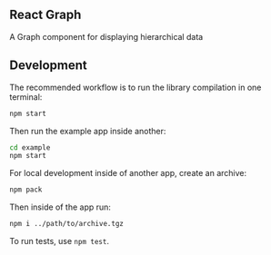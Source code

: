 ## React Graph

A Graph component for displaying hierarchical data

## Development

The recommended workflow is to run the library compilation in one terminal:

```bash
npm start
```

Then run the example app inside another:

```bash
cd example
npm start
```

For local development inside of another app, create an archive:

```bash
npm pack 
```

Then inside of the app run:

```bash
npm i ../path/to/archive.tgz
```

To run tests, use `npm test`.